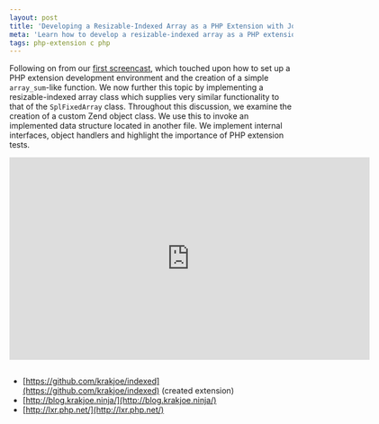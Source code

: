 ```yaml
---
layout: post
title: 'Developing a Resizable-Indexed Array as a PHP Extension with Joe Watkins'
meta: 'Learn how to develop a resizable-indexed array as a PHP extension with custom Zend object classes and internal interfaces.'
tags: php-extension c php
---
```


Following on from our [first screencast](/posts/php-extension-development-for-beginners-with-joe-watkins/), which touched upon how to set up a PHP extension development environment and the creation of a simple `array_sum`-like function.
We now further this topic by implementing a resizable-indexed array class which supplies very similar functionality to that of the `SplFixedArray` class. <!--more-->
Throughout this discussion, we examine the creation of a custom Zend object class.
We use this to invoke an implemented data structure located in another file.
We implement internal interfaces, object handlers and highlight the importance of PHP extension tests.

<iframe width="640" height="360" style="margin-bottom:15px" src="https://www.youtube.com/embed/AloIn2t7bWc" frameborder="0" allowfullscreen></iframe>

- [https://github.com/krakjoe/indexed](https://github.com/krakjoe/indexed) (created extension)
- [http://blog.krakjoe.ninja/](http://blog.krakjoe.ninja/)
- [http://lxr.php.net/](http://lxr.php.net/)
